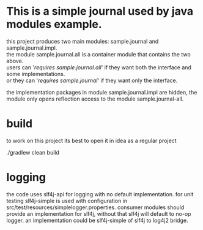 # This is a simple journal used by java modules example.

this project produces two main modules: sample.journal and sample.journal.impl.<br/>
the module sample.journal.all is a container module that contains the two above.<br/>
users can '*requires sample.journal.all*' if they want both the interface and some implementations.<br/>
or they can '*requires sample.journal*' if they want only the interface.<br/>

the implementation packages in module sample.journal.impl are hidden, the module only opens reflection access to the
module sample.journal-all.


# build

to work on this project its best to open it in idea as a regular project

./gradlew clean build

# logging
the code uses slf4j-api for logging with no default implementation. for unit testing slf4j-simple is used
with configuration in src/test/resources/simplelogger.properties.
consumer modules should provide an implementation for slf4j, without that slf4j will default to no-op logger.
an implementation could be slf4j-simple of slf4j to log4j2 bridge.